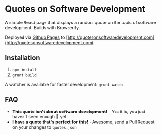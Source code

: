 # Quotes on Software Development

A simple React page that displays a random quote on the topic of software development. Builds with
Browserify.

Deployed via [Github Pages](https://mence.github.io/quotes-on-software-development)
to [http://quotesonsoftwaredevelopment.com](http://quotesonsoftwaredevelopment.com).

## Installation

1. `npm install`
2. `grunt build`

A watcher is available for faster development: `grunt watch`

## FAQ

* **This quote isn't about software development!** - Yes it is, you just haven't seen enough :poop: yet.
* **I have a quote that's perfect for this!** - Awesome, send a Pull Request on your changes to `quotes.json`